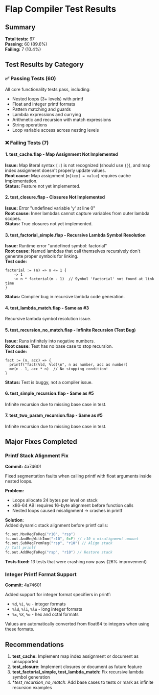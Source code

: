 # Flap Compiler Test Results

## Summary

**Total tests:** 67  
**Passing:** 60 (89.6%)  
**Failing:** 7 (10.4%)  

## Test Results by Category

### ✅ Passing Tests (60)

All core functionality tests pass, including:
- Nested loops (3+ levels) with printf
- Float and integer printf formats
- Pattern matching and guards  
- Lambda expressions and currying
- Arithmetic and recursion with match expressions
- String operations
- Loop variable access across nesting levels

### ❌ Failing Tests (7)

#### 1. test_cache.flap - Map Assignment Not Implemented
**Issue:** Map literal syntax `[:]` is not recognized (should use `{}`), and map index assignment doesn't properly update values.  
**Root cause:** Map assignment (`m[key] = value`) requires cache implementation.  
**Status:** Feature not yet implemented.

#### 2. test_closure.flap - Closures Not Implemented  
**Issue:** Error "undefined variable 'y' at line 0"  
**Root cause:** Inner lambdas cannot capture variables from outer lambda scopes.  
**Status:** True closures not yet implemented.

#### 3. test_factorial_simple.flap - Recursive Lambda Symbol Resolution
**Issue:** Runtime error "undefined symbol: factorial"  
**Root cause:** Named lambdas that call themselves recursively don't generate proper symbols for linking.  
**Test code:**
```flap
factorial := (n) => n <= 1 {
    -> 1
    ~> n * factorial(n - 1)  // Symbol 'factorial' not found at link time
}
```
**Status:** Compiler bug in recursive lambda code generation.

#### 4. test_lambda_match.flap - Same as #3
Recursive lambda symbol resolution issue.

#### 5. test_recursion_no_match.flap - Infinite Recursion (Test Bug)
**Issue:** Runs infinitely into negative numbers.  
**Root cause:** Test has no base case to stop recursion.  
**Test code:**
```flap
fact := (n, acc) => {
  printf("fact(%ld, %ld)\n", n as number, acc as number)
  me(n - 1, acc * n)  // No stopping condition!
}
```
**Status:** Test is buggy, not a compiler issue.

#### 6. test_simple_recursion.flap - Same as #5
Infinite recursion due to missing base case in test.

#### 7. test_two_param_recursion.flap - Same as #5  
Infinite recursion due to missing base case in test.

## Major Fixes Completed

### Printf Stack Alignment Fix
**Commit:** 4a74601

Fixed segmentation faults when calling printf with float arguments inside nested loops.

**Problem:**  
- Loops allocate 24 bytes per level on stack
- x86-64 ABI requires 16-byte alignment before function calls
- Nested loops caused misalignment → crashes in printf

**Solution:**  
Added dynamic stack alignment before printf calls:
```go
fc.out.MovRegToReg("r10", "rsp")
fc.out.AndRegWithImm("r10", 0xF) // r10 = misalignment amount
fc.out.SubRegFromReg("rsp", "r10") // Align stack
// Call printf
fc.out.AddRegToReg("rsp", "r10") // Restore stack
```

**Tests fixed:** 13 tests that were crashing now pass (26% improvement)

### Integer Printf Format Support
**Commit:** 4a74601

Added support for integer format specifiers in printf:
- `%d`, `%i`, `%u` - integer formats
- `%ld`, `%li`, `%lu` - long integer formats  
- `%x`, `%X`, `%o` - hex and octal formats

Values are automatically converted from float64 to integers when using these formats.

## Recommendations

1. **test_cache:** Implement map index assignment or document as unsupported
2. **test_closure:** Implement closures or document as future feature
3. **test_factorial_simple, test_lambda_match:** Fix recursive lambda symbol generation
4. **test_*recursion_no_match:** Add base cases to tests or mark as infinite recursion examples
